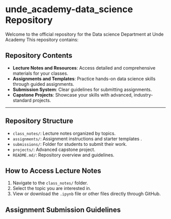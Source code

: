 # unde_academy-data_science Repository
Welcome to the official repository for  the Data science Department at Unde Academy This repository contains:

## Repository Contents
- **Lecture Notes and Resources**: Access detailed and comprehensive materials for your classes.
- **Assignments and Templates**: Practice hands-on data science skills through guided assignments.
- **Submission System**: Clear guidelines for submitting assignments.
- **Capstone Projects**: Showcase your skills with advanced, industry-standard projects.

---

## Repository Structure
- `class_notes/`: Lecture notes organized by topics.
- `assignments/`: Assignment instructions and starter templates .
- `submissions/`: Folder for students to submit their work.
- `projects/`: Advanced capstone project.
- `README.md/`: Repository overview and guidelines.

## How to Access Lecture Notes
1. Navigate to the `class_notes/` folder.
2. Select the topic you are interested in.
3. View or download the `.ipynb` file or other files directly through GitHub.

## Assignment Submission Guidelines
### **Submit via Fork and Pull Request (Recommended)**  
Students are encouraged to submit their assignments using **Forks and Pull Requests** for a seamless process.  

#### Steps for Students:
1. **Fork the Repository**  
   Click the **Fork** button on the top right corner of this GitHub repository page.

2. **Clone the Forked Repository**  
   Clone your forked repository to your local machine using HTTPS:  
   ```bash
   git clone https://github.com/<student_username>/data_science_ml_ai.git

3. **Add Your Assignment**
Navigate to the appropriate folder under assignments/ (e.g., assignments/assignment_1) and add your completed assignment file.

4. **Follow Naming Conventions**
Save your assignment file with the naming format: your_name.ipynb or your_name.py.

5. **Commit Your Changes**
Stage and commit your work:
```bash
git add .
git commit -m "Add assignment submission"
```
6. ## Push Changes to Your Fork
Push your changes to your forked repository:
```bash
git push origin main
```
7. **Create a Pull Request**
On GitHub, navigate to your forked repository and click New Pull Request to merge your changes into the main repository.

## Contributing
To contribute to this repository or submit assignments, refer to the  `CONTRIBUTING.md` file.



